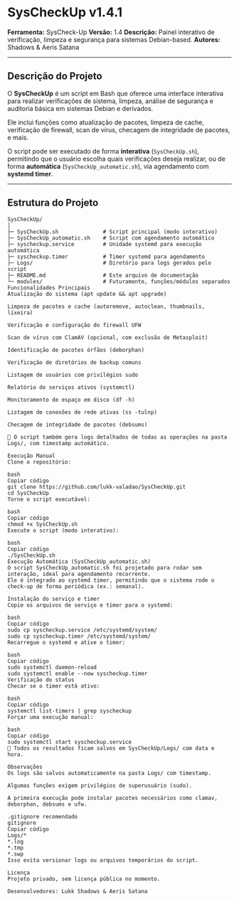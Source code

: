 # SysCheckUp v1.4.1

**Ferramenta:** SysCheck-Up
**Versão:** 1.4
**Descrição:** Painel interativo de verificação, limpeza e segurança para sistemas Debian-based.
**Autores:** Shadows & Aeris Satana

---

## Descrição do Projeto

O **SysCheckUp** é um script em Bash que oferece uma interface interativa para realizar verificações de sistema, limpeza, análise de segurança e auditoria básica em sistemas Debian e derivados.

Ele inclui funções como atualização de pacotes, limpeza de cache, verificação de firewall, scan de vírus, checagem de integridade de pacotes, e mais.

O script pode ser executado de forma **interativa** (`SysCheckUp.sh`), permitindo que o usuário escolha quais verificações deseja realizar, ou de forma **automática** (`SysCheckUp_automatic.sh`), via agendamento com **systemd timer**.

---

## Estrutura do Projeto

```text
SysCheckUp/
│
├─ SysCheckUp.sh              # Script principal (modo interativo)
├─ SysCheckUp_automatic.sh    # Script com agendamento automático
├─ syscheckup.service         # Unidade systemd para execução automática
├─ syscheckup.timer           # Timer systemd para agendamento
├─ Logs/                      # Diretório para logs gerados pelo script
├─ README.md                  # Este arquivo de documentação
└─ modules/                   # Futuramente, funções/módulos separados
Funcionalidades Principais
Atualização do sistema (apt update && apt upgrade)

Limpeza de pacotes e cache (autoremove, autoclean, thumbnails, lixeira)

Verificação e configuração do firewall UFW

Scan de vírus com ClamAV (opcional, com exclusão de Metasploit)

Identificação de pacotes órfãos (deborphan)

Verificação de diretórios de backup comuns

Listagem de usuários com privilégios sudo

Relatório de serviços ativos (systemctl)

Monitoramento de espaço em disco (df -h)

Listagem de conexões de rede ativas (ss -tulnp)

Checagem de integridade de pacotes (debsums)

📌 O script também gera logs detalhados de todas as operações na pasta Logs/, com timestamp automático.

Execução Manual
Clone o repositório:

bash
Copiar código
git clone https://github.com/lukk-valadao/SysCheckUp.git
cd SysCheckUp
Torne o script executável:

bash
Copiar código
chmod +x SysCheckUp.sh
Execute o script (modo interativo):

bash
Copiar código
./SysCheckUp.sh
Execução Automática (SysCheckUp_automatic.sh)
O script SysCheckUp_automatic.sh foi projetado para rodar sem interação, ideal para agendamento recorrente.
Ele é integrado ao systemd timer, permitindo que o sistema rode o check-up de forma periódica (ex.: semanal).

Instalação do serviço e timer
Copie os arquivos de serviço e timer para o systemd:

bash
Copiar código
sudo cp syscheckup.service /etc/systemd/system/
sudo cp syscheckup.timer /etc/systemd/system/
Recarregue o systemd e ative o timer:

bash
Copiar código
sudo systemctl daemon-reload
sudo systemctl enable --now syscheckup.timer
Verificação do status
Checar se o timer está ativo:

bash
Copiar código
systemctl list-timers | grep syscheckup
Forçar uma execução manual:

bash
Copiar código
sudo systemctl start syscheckup.service
📌 Todos os resultados ficam salvos em SysCheckUp/Logs/ com data e hora.

Observações
Os logs são salvos automaticamente na pasta Logs/ com timestamp.

Algumas funções exigem privilégios de superusuário (sudo).

A primeira execução pode instalar pacotes necessários como clamav, deborphan, debsums e ufw.

.gitignore recomendado
gitignore
Copiar código
Logs/*
*.log
*.tmp
*.swp
Isso evita versionar logs ou arquivos temporários do script.

Licença
Projeto privado, sem licença pública no momento.

Desenvolvedores: Lukk Shadows & Aeris Satana
